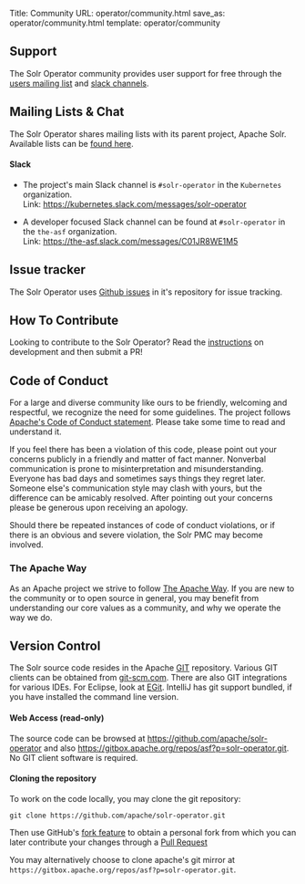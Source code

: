 Title: Community
URL: operator/community.html
save_as: operator/community.html
template: operator/community

## Support ##

The Solr Operator community provides user support for free through the [users mailing list](#mailing-lists-chat) and [slack channels](#slack).

## Mailing Lists & Chat ##

The Solr Operator shares mailing lists with its parent project, Apache Solr.
Available lists can be [found here]({filename}/pages/community.md#mailing-lists-chat).

#### Slack ####

* The project's main Slack channel is `#solr-operator` in the `Kubernetes` organization.  
  Link: <https://kubernetes.slack.com/messages/solr-operator>

* A developer focused Slack channel can be found at `#solr-operator` in the `the-asf` organization.  
  Link: <https://the-asf.slack.com/messages/C01JR8WE1M5>

## Issue tracker ##

The Solr Operator uses [Github issues](https://github.com/apache/solr-operator/issues) in it's repository for issue tracking.

## How To Contribute ##

Looking to contribute to the Solr Operator?  Read the [instructions](https://github.com/apache/lucene-solr-operator/blob/main/docs/development.md) on
development and then submit a PR!

## Code of Conduct ##

For a large and diverse community like ours to be friendly, welcoming and respectful, we recognize the need for some guidelines. The project follows [Apache's Code of Conduct statement](https://www.apache.org/foundation/policies/conduct). Please take some time to read and understand it.

If you feel there has been a violation of this code, please point out your concerns publicly in a friendly and matter of fact manner. Nonverbal communication is prone to misinterpretation and misunderstanding. Everyone has bad days and sometimes says things they regret later. Someone else's communication style may clash with yours, but the difference can be amicably resolved. After pointing out your concerns please be generous upon receiving an apology.

Should there be repeated instances of code of conduct violations, or if there is an obvious and severe violation, the Solr PMC may become involved.

### The Apache Way

As an Apache project we strive to follow [The Apache Way](http://theapacheway.com/). If you are new to the community or to open source in general, you may benefit from understanding our core values as a community, and why we operate the way we do.

## Version Control ##

The Solr source code resides in the Apache [GIT](http://git.apache.org) repository. Various GIT clients
can be obtained from [git-scm.com](https://git-scm.com/). There are also GIT integrations for various
IDEs. For Eclipse, look at [EGit](http://www.eclipse.org/egit/). IntelliJ has git support bundled, if you
have installed the command line version.

#### Web Access (read-only) ####

The source code can be browsed at <https://github.com/apache/solr-operator> and also <https://gitbox.apache.org/repos/asf?p=solr-operator.git>.
No GIT client software is required.

#### Cloning the repository ####

To work on the code locally, you may clone the git repository:

    git clone https://github.com/apache/solr-operator.git

Then use GitHub's [fork feature](https://docs.github.com/en/github/getting-started-with-github/fork-a-repo)
to obtain a personal fork from which you can later contribute your changes through a
[Pull Request](https://github.com/apache/solr-operator/pulls)

You may alternatively choose to clone apache's git mirror at `https://gitbox.apache.org/repos/asf?p=solr-operator.git`.
